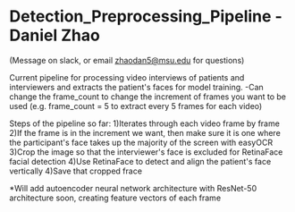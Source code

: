 # Detection_Preprocessing_Pipeline - Daniel Zhao
(Message on slack, or email zhaodan5@msu.edu for questions)

Current pipeline for processing video interviews of patients and interviewers and extracts the patient's faces for model training.
-Can change the frame_count to change the increment of frames you want to be used (e.g. frame_count = 5 to extract every 5 frames for each video)

Steps of the pipeline so far:
1)Iterates through each video frame by frame
2)If the frame is in the increment we want, then make sure it is one where the participant's face takes up the majority of the screen with easyOCR
3)Crop the image so that the interviewer's face is excluded for RetinaFace facial detection
4)Use RetinaFace to detect and align the patient's face vertically
4)Save that cropped frace

*Will add autoencoder neural network architecture with ResNet-50 architecture soon, creating feature vectors of each frame
